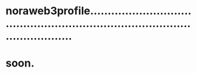 # noraweb3profile.....................................................................................................
# soon.

